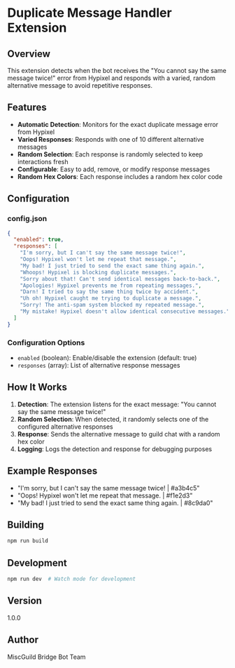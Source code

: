 # Duplicate Message Handler Extension

## Overview
This extension detects when the bot receives the "You cannot say the same message twice!" error from Hypixel and responds with a varied, random alternative message to avoid repetitive responses.

## Features
- **Automatic Detection**: Monitors for the exact duplicate message error from Hypixel
- **Varied Responses**: Responds with one of 10 different alternative messages
- **Random Selection**: Each response is randomly selected to keep interactions fresh
- **Configurable**: Easy to add, remove, or modify response messages
- **Random Hex Colors**: Each response includes a random hex color code

## Configuration

### config.json
```json
{
  "enabled": true,
  "responses": [
    "I'm sorry, but I can't say the same message twice!",
    "Oops! Hypixel won't let me repeat that message.",
    "My bad! I just tried to send the exact same thing again.",
    "Whoops! Hypixel is blocking duplicate messages.",
    "Sorry about that! Can't send identical messages back-to-back.",
    "Apologies! Hypixel prevents me from repeating messages.",
    "Darn! I tried to say the same thing twice by accident.",
    "Uh oh! Hypixel caught me trying to duplicate a message.",
    "Sorry! The anti-spam system blocked my repeated message.",
    "My mistake! Hypixel doesn't allow identical consecutive messages."
  ]
}
```

### Configuration Options
- `enabled` (boolean): Enable/disable the extension (default: true)
- `responses` (array): List of alternative response messages

## How It Works

1. **Detection**: The extension listens for the exact message: "You cannot say the same message twice!"
2. **Random Selection**: When detected, it randomly selects one of the configured alternative responses
3. **Response**: Sends the alternative message to guild chat with a random hex color
4. **Logging**: Logs the detection and response for debugging purposes

## Example Responses
- "I'm sorry, but I can't say the same message twice! | #a3b4c5"
- "Oops! Hypixel won't let me repeat that message. | #f1e2d3"
- "My bad! I just tried to send the exact same thing again. | #8c9da0"

## Building
```bash
npm run build
```

## Development
```bash
npm run dev  # Watch mode for development
```

## Version
1.0.0

## Author
MiscGuild Bridge Bot Team
